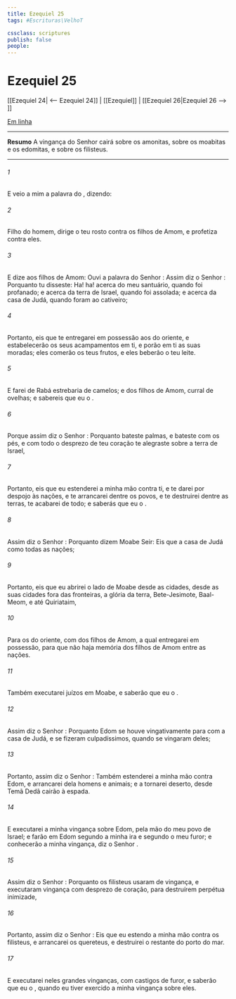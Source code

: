 ```yaml
---
title: Ezequiel 25
tags: #Escrituras\VelhoT

cssclass: scriptures
publish: false
people:
---
```


# Ezequiel 25
[[Ezequiel 24| <-- Ezequiel 24]] | [[Ezequiel]] | [[Ezequiel 26|Ezequiel 26 --> ]]

[Em linha](https://churchofjesuschrist.org/study/scriptures/ot/ezek/25?lang=por)

---
__Resumo__
A vingança do Senhor cairá sobre os amonitas, sobre os moabitas e os edomitas, e sobre os filisteus.

---
###### 1 
E veio a mim a palavra do , dizendo:

###### 2 
Filho do homem, dirige o teu rosto contra os filhos de Amom, e profetiza contra eles.

###### 3 
E dize aos filhos de Amom: Ouvi a palavra do Senhor : Assim diz o Senhor : Porquanto tu disseste: Ha! ha! acerca do meu santuário, quando foi profanado; e acerca da terra de Israel, quando foi assolada; e acerca da casa de Judá, quando foram ao cativeiro;

###### 4 
Portanto, eis que te entregarei em possessão aos do oriente, e estabelecerão os seus acampamentos em ti, e porão em ti as suas moradas; eles comerão os teus frutos, e eles beberão o teu leite.

###### 5 
E farei de Rabá  estrebaria de camelos; e dos filhos de Amom,  curral de ovelhas; e sabereis que eu  o .

###### 6 
Porque assim diz o Senhor : Porquanto bateste palmas, e bateste com os pés, e com todo o desprezo de teu coração te alegraste sobre a terra de Israel,

###### 7 
Portanto, eis que eu estenderei a minha mão contra ti, e te darei por despojo às nações, e te arrancarei dentre os povos, e te destruirei dentre as terras,  te acabarei de todo; e saberás que eu  o .

###### 8 
Assim diz o Senhor : Porquanto dizem Moabe  Seir: Eis que a casa de Judá  como todas as nações;

###### 9 
Portanto, eis que eu abrirei o lado de Moabe desde as cidades, desde as suas cidades fora das fronteiras, a glória da terra, Bete-Jesimote, Baal-Meom, e até Quiriataim,

###### 10 
Para os do oriente, com  dos filhos de Amom, a qual entregarei em possessão, para que não haja memória dos filhos de Amom entre as nações.

###### 11 
Também executarei juízos em Moabe, e saberão que eu  o .

###### 12 
Assim diz o Senhor : Porquanto Edom se houve vingativamente para com a casa de Judá, e se fizeram culpadíssimos, quando se vingaram deles;

###### 13 
Portanto, assim diz o Senhor : Também estenderei a minha mão contra Edom, e arrancarei dela homens e animais; e a tornarei  deserto, desde Temã  Dedã cairão à espada.

###### 14 
E executarei a minha vingança sobre Edom, pela mão do meu povo de Israel; e farão em Edom segundo a minha ira e segundo o meu furor; e conhecerão a minha vingança, diz o Senhor .

###### 15 
Assim diz o Senhor : Porquanto os filisteus usaram de vingança, e executaram vingança com desprezo de coração, para destruírem  perpétua inimizade,

###### 16 
Portanto, assim diz o Senhor : Eis que eu estendo a minha mão contra os filisteus, e arrancarei os quereteus, e destruirei o restante do porto do mar.

###### 17 
E executarei neles grandes vinganças, com castigos de furor, e saberão que eu  o , quando eu tiver exercido a minha vingança sobre eles.

